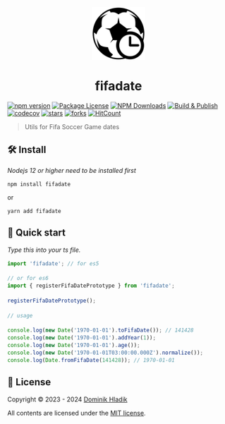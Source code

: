 <p align="center">
  <a href="https://github.com/Celtian/fifadate" target="blank"><img src="assets/logo.svg?sanitize=true" alt="" width="120"></a>
  <h1 align="center">fifadate</h1>
</p>

[![npm version](https://badge.fury.io/js/fifadate.svg)](https://badge.fury.io/js/fifadate)
[![Package License](https://img.shields.io/npm/l/fifadate.svg)](https://www.npmjs.com/fifadate)
[![NPM Downloads](https://img.shields.io/npm/dm/fifadate.svg)](https://www.npmjs.com/fifadate)
[![Build & Publish](https://github.com/celtian/fifadate/workflows/Build%20&%20Publish/badge.svg)](https://github.com/celtian/fifadate/actions)
[![codecov](https://codecov.io/gh/Celtian/fifatables/branch/master/graph/badge.svg?token=1IRUKIKM0D)](https://codecov.io/gh/celtian/fifadate/)
[![stars](https://badgen.net/github/stars/celtian/fifadate)](https://github.com/celtian/fifadate/)
[![forks](https://badgen.net/github/forks/celtian/fifadate)](https://github.com/celtian/fifadate/)
[![HitCount](http://hits.dwyl.com/celtian/fifadate.svg)](http://hits.dwyl.com/celtian/fifadate)

> Utils for Fifa Soccer Game dates

## 🛠️ Install

_Nodejs 12 or higher need to be installed first_

```terminal
npm install fifadate
```

or

```terminal
yarn add fifadate
```

## 🚀 Quick start

_Type this into your ts file._

```typescript
import 'fifadate'; // for es5

// or for es6
import { registerFifaDatePrototype } from 'fifadate';

registerFifaDatePrototype();

// usage

console.log(new Date('1970-01-01').toFifaDate()); // 141428
console.log(new Date('1970-01-01').addYear(1));
console.log(new Date('1970-01-01').age());
console.log(new Date('1970-01-01T03:00:00.000Z').normalize());
console.log(Date.fromFifaDate(141428)); // 1970-01-01
```

## 🪪 License

Copyright &copy; 2023 - 2024 [Dominik Hladik](https://github.com/Celtian)

All contents are licensed under the [MIT license].

[mit license]: LICENSE
